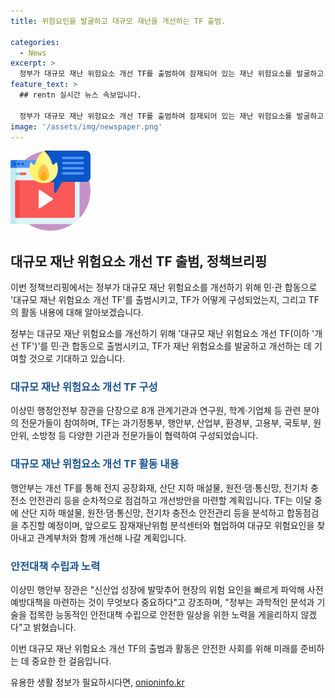 ```yaml
---
title: 위험요인을 발굴하고 대규모 재난을 개선하는 TF 출범.

categories:
  - News
excerpt: >
  정부가 대규모 재난 위험요소 개선 TF를 출범하여 잠재되어 있는 재난 위험요소를 발굴하고 개선한다. 이에 8개 관계기관과 전문가들이 참여하여 전지 화재, 지하 매설물, 원전·댐·통신망, 전기차 충전소 등을 점검하고 개선방안을 마련할 예정이다. 또한, 행안부와 국립재난안전연구원이 협업하여 안전대책을 수립하고 최적화할 예정이다. 현장의 위험 요인을 파악하고 사전 예방대책을 마련하여 안전한 일상을 위한 노력을 강화한다. (출처: 정책브리핑 www.korea.kr)
feature_text: >
  ## rentn 실시간 뉴스 속보입니다.

  정부가 대규모 재난 위험요소 개선 TF를 출범하여 잠재되어 있는 재난 위험요소를 발굴하고 개선한다. 이에 8개 관계기관과 전문가들이 참여하여 전지 화재, 지하 매설물, 원전·댐·통신망, 전기차 충전소 등을 점검하고 개선방안을 마련할 예정이다. 또한, 행안부와 국립재난안전연구원이 협업하여 안전대책을 수립하고 최적화할 예정이다. 현장의 위험 요인을 파악하고 사전 예방대책을 마련하여 안전한 일상을 위한 노력을 강화한다. (출처: 정책브리핑 www.korea.kr)
image: '/assets/img/newspaper.png'
---
```


<p><img src="/assets/img/news.png" alt="rentncar 속보" /></p>

<h2 data-ke-size="size26">대규모 재난 위험요소 개선 TF 출범, 정책브리핑</h2>

<p>이번 정책브리핑에서는 정부가 대규모 재난 위험요소를 개선하기 위해 민·관 합동으로 '대규모 재난 위험요소 개선 TF'를 출범시키고, TF가 어떻게 구성되었는지, 그리고 TF의 활동 내용에 대해 알아보겠습니다.</p>

<p data-ke-size="size16">정부는 대규모 재난 위험요소를 개선하기 위해 '대규모 재난 위험요소 개선 TF(이하 '개선 TF')'를 민·관 합동으로 출범시키고, TF가 재난 위험요소를 발굴하고 개선하는 데 기여할 것으로 기대하고 있습니다.</p>

<h3><b><span style="color: #1a5490;">대규모 재난 위험요소 개선 TF 구성</span></b></h3>

<p>이상민 행정안전부 장관을 단장으로 8개 관계기관과 연구원, 학계·기업체 등 관련 분야의 전문가들이 참여하며, TF는 과기정통부, 행안부, 산업부, 환경부, 고용부, 국토부, 원안위, 소방청 등 다양한 기관과 전문가들이 협력하여 구성되었습니다.</p>

<h3><b><span style="color: #1a5490;">대규모 재난 위험요소 개선 TF 활동 내용</span></b></h3>

<p>행안부는 개선 TF를 통해 전지 공장화재, 산단 지하 매설물, 원전·댐·통신망, 전기차 충전소 안전관리 등을 순차적으로 점검하고 개선방안을 마련할 계획입니다. TF는 이달 중에 산단 지하 매설물, 원전·댐·통신망, 전기차 충전소 안전관리 등을 분석하고 합동점검을 추진할 예정이며, 앞으로도 잠재재난위험 분석센터와 협업하여 대규모 위험요인을 찾아내고 관계부처와 함께 개선해 나갈 계획입니다.</p>

<h3><b><span style="color: #1a5490;">안전대책 수립과 노력</span></b></h3>

<p>이상민 행안부 장관은 "신산업 성장에 발맞추어 현장의 위험 요인을 빠르게 파악해 사전 예방대책을 마련하는 것이 무엇보다 중요하다"고 강조하며, "정부는 과학적인 분석과 기술을 접목한 능동적인 안전대책 수립으로 안전한 일상을 위한 노력을 게을리하지 않겠다"고 밝혔습니다.</p>

<p>이번 대규모 재난 위험요소 개선 TF의 출범과 활동은 안전한 사회를 위해 미래를 준비하는 데 중요한 한 걸음입니다.</p>
유용한 생활 정보가 필요하시다면, <a href="https://onioninfo.kr" rel="dofollow">onioninfo.kr</a>


